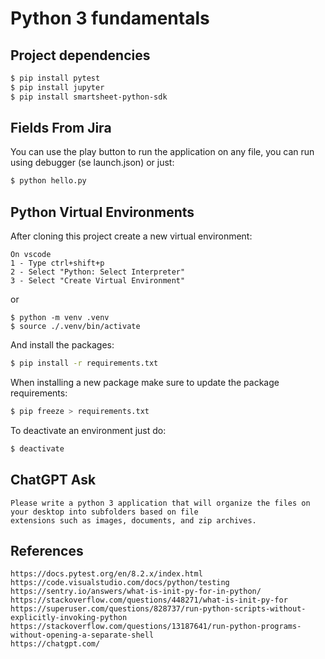 # Python 3 fundamentals

## Project dependencies

```bash
$ pip install pytest
$ pip install jupyter
$ pip install smartsheet-python-sdk
```

## Fields From Jira

You can use the play button to run the application on any file, you can run using debugger (se launch.json) or just:

```bash
$ python hello.py
```

## Python Virtual Environments


After cloning this project create a new virtual environment:

```
On vscode
1 - Type ctrl+shift+p
2 - Select "Python: Select Interpreter"
3 - Select "Create Virtual Environment"
```

or

```
$ python -m venv .venv
$ source ./.venv/bin/activate
```

And install the packages:

```bash
$ pip install -r requirements.txt 
```

When installing a new package make sure to update the package requirements:

```bash
$ pip freeze > requirements.txt
```

To deactivate an environment just do:

```bash
$ deactivate
```

## ChatGPT Ask

```
Please write a python 3 application that will organize the files on your desktop into subfolders based on file
extensions such as images, documents, and zip archives.
```

## References

```
https://docs.pytest.org/en/8.2.x/index.html
https://code.visualstudio.com/docs/python/testing
https://sentry.io/answers/what-is-init-py-for-in-python/
https://stackoverflow.com/questions/448271/what-is-init-py-for
https://superuser.com/questions/828737/run-python-scripts-without-explicitly-invoking-python
https://stackoverflow.com/questions/13187641/run-python-programs-without-opening-a-separate-shell
https://chatgpt.com/
```